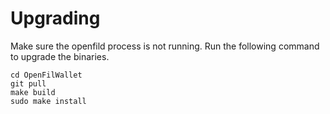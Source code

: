 # Upgrading

Make sure the openfild process is not running. Run the following command to upgrade the binaries.

```
cd OpenFilWallet
git pull
make build
sudo make install
```

